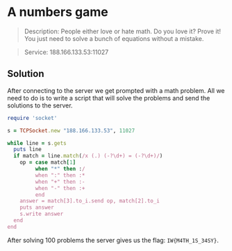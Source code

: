 # A numbers game
> Description: People either love or hate math. Do you love it? Prove it! You just need to solve a bunch of equations without a mistake.

> Service: 188.166.133.53:11027

## Solution
After connecting to the server we get prompted with a math problem.
All we need to do is to write a script that will solve the problems and send the solutions to the server.
```ruby
require 'socket'

s = TCPSocket.new "188.166.133.53", 11027

while line = s.gets
  puts line
  if match = line.match(/x (.) (-?\d+) = (-?\d+)/)
    op = case match[1]
         when "*" then :/
         when ":" then :*
         when "+" then :-
         when "-" then :+
         end
    answer = match[3].to_i.send op, match[2].to_i
    puts answer
    s.write answer
  end
end
```
After solving 100 problems the server gives us the flag: `IW{M4TH_1S_34SY}`.
